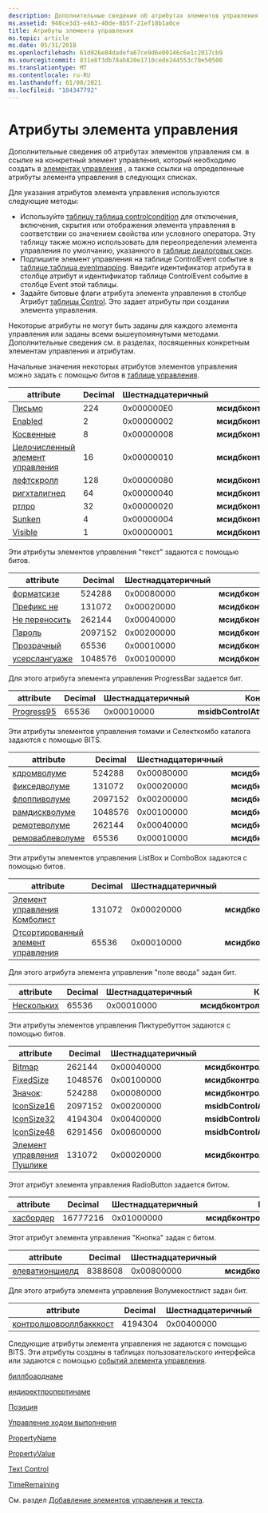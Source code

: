 ```yaml
---
description: Дополнительные сведения об атрибутах элементов управления см. в ссылке на конкретный элемент управления, который необходимо создать в элементах управления, а также ссылки на определенные атрибуты элемента управления в следующих списках.
ms.assetid: 948ce3d3-e463-40de-8b5f-21ef18b1a0ce
title: Атрибуты элемента управления
ms.topic: article
ms.date: 05/31/2018
ms.openlocfilehash: 61d026e84dadefa67ce9d6e00146c6e1c2017cb9
ms.sourcegitcommit: 831e8f3db78ab820e1710cede244553c70e50500
ms.translationtype: MT
ms.contentlocale: ru-RU
ms.lasthandoff: 01/08/2021
ms.locfileid: "104347792"
---
```

# <a name="control-attributes"></a>Атрибуты элемента управления

Дополнительные сведения об атрибутах элементов управления см. в ссылке на конкретный элемент управления, который необходимо создать в [элементах управления](controls.md) , а также ссылки на определенные атрибуты элемента управления в следующих списках.

Для указания атрибутов элемента управления используются следующие методы:

-   Используйте [таблицу таблица controlcondition](controlcondition-table.md) для отключения, включения, скрытия или отображения элемента управления в соответствии со значением свойства или условного оператора. Эту таблицу также можно использовать для переопределения элемента управления по умолчанию, указанного в [таблице диалоговых окон](dialog-table.md).
-   Подпишите элемент управления на таблице ControlEvent событие в [таблице таблица eventmapping](eventmapping-table.md). Введите идентификатор атрибута в столбце атрибут и идентификатор таблице ControlEvent событие в столбце Event этой таблицы.
-   Задайте битовые флаги атрибута элемента управления в столбце Атрибут [таблицы Control](control-table.md). Это задает атрибуты при создании элемента управления.

Некоторые атрибуты не могут быть заданы для каждого элемента управления или заданы всеми вышеупомянутыми методами. Дополнительные сведения см. в разделах, посвященных конкретным элементам управления и атрибутам.

Начальные значения некоторых атрибутов элементов управления можно задать с помощью битов в [таблице управления](control-table.md).



| attribute                                          | Decimal | Шестнадцатеричный | Константа                               |
|----------------------------------------------------|---------|-------------|----------------------------------------|
| [Письмо](bidi-control-attribute.md)                 | 224     | 0x000000E0  | **мсидбконтролаттрибутесбиди**         |
| [Enabled](enabled-control-attribute.md)           | 2       | 0x00000002  | **мсидбконтролаттрибутесенаблед**      |
| [Косвенные](indirect-control-attribute.md)         | 8       | 0x00000008  | **мсидбконтролаттрибутесиндирект**     |
| [Целочисленный элемент управления](integer-control-attribute.md)   | 16      | 0x00000010  | **мсидбконтролаттрибутесинтежер**      |
| [лефтскролл](leftscroll-control-attribute.md)     | 128     | 0x00000080  | **мсидбконтролаттрибутеслефтскролл**   |
| [ригхталигнед](rightaligned-control-attribute.md) | 64      | 0x00000040  | **мсидбконтролаттрибутесригхталигнед** |
| [ртлро](rtlro-control-attribute.md)               | 32      | 0x00000020  | **мсидбконтролаттрибутесртлро**        |
| [Sunken](sunken-control-attribute.md)             | 4       | 0x00000004  | **мсидбконтролаттрибутессункен**       |
| [Visible](visible-control-attribute.md)           | 1       | 0x00000001  | **мсидбконтролаттрибутесвисибле**      |



 

Эти атрибуты элементов управления "текст" задаются с помощью битов.



| attribute                                            | Decimal | Шестнадцатеричный | Константа                                |
|------------------------------------------------------|---------|-------------|-----------------------------------------|
| [форматсизе](formatsize-control-attribute.md)       | 524288  | 0x00080000  | **мсидбконтролаттрибутесформатсизе**    |
| [Префикс не](noprefix-control-attribute.md)           | 131072  | 0x00020000  | **мсидбконтролаттрибутеснопрефикс**      |
| [Не переносить](nowrap-control-attribute.md)               | 262144  | 0x00040000  | **мсидбконтролаттрибутесноврап**        |
| [Пароль](password-control-attribute.md)           | 2097152 | 0x00200000  | **мсидбконтролаттрибутеспассвординпут** |
| [Прозрачный](transparent-control-attribute.md)     | 65536   | 0x00010000  | **мсидбконтролаттрибутестранспарент**   |
| [усерслангуаже](userslanguage-control-attribute.md) | 1048576 | 0x00100000  | **мсидбконтролаттрибутесусерслангуаже** |



 

Для этого атрибута элемента управления ProgressBar задается бит.



| attribute                                      | Decimal | Шестнадцатеричный | Константа                             |
|------------------------------------------------|---------|-------------|--------------------------------------|
| [Progress95](progress95-control-attribute.md) | 65536   | 0x00010000  | **msidbControlAttributesProgress95** |



 

Эти атрибуты элементов управления томами и Селекткомбо каталога задаются с помощью BITS.



| attribute                                                | Decimal | Шестнадцатеричный | Константа                                  |
|----------------------------------------------------------|---------|-------------|-------------------------------------------|
| [кдромволуме](cdromvolume-control-attribute.md)         | 524288  | 0x00080000  | **мсидбконтролаттрибутескдромволуме**     |
| [фикседволуме](fixedvolume-control-attribute.md)         | 131072  | 0x00020000  | **мсидбконтролаттрибутесфикседволуме**     |
| [флоппиволуме](floppyvolume-control-attribute.md)       | 2097152 | 0x00200000  | **мсидбконтролаттрибутесфлоппиволуме**    |
| [рамдискволуме](ramdiskvolume-control-attribute.md)     | 1048576 | 0x00100000  | **мсидбконтролаттрибутесрамдискволуме**   |
| [ремотеволуме](remotevolume-control-attribute.md)       | 262144  | 0x00040000  | **мсидбконтролаттрибутесремотеволуме**    |
| [ремоваблеволуме](removablevolume-control-attribute.md) | 65536   | 0x00010000  | **мсидбконтролаттрибутесремоваблеволуме** |



 

Эти атрибуты элементов управления ListBox и ComboBox задаются с помощью битов.



| attribute                                            | Decimal | Шестнадцатеричный | Константа                            |
|------------------------------------------------------|---------|-------------|-------------------------------------|
| [Элемент управления Комболист](combolist-control-attribute.md) | 131072  | 0x00020000  | **мсидбконтролаттрибутескомболист** |
| [Отсортированный элемент управления](sorted-control-attribute.md)       | 65536   | 0x00010000  | **мсидбконтролаттрибутессортед**    |



 

Для этого атрибута элемента управления "поле ввода" задан бит.



| attribute                                    | Decimal | Шестнадцатеричный | Константа                            |
|----------------------------------------------|---------|-------------|-------------------------------------|
| [Нескольких](multiline-control-attribute.md) | 65536   | 0x00010000  | **мсидбконтролаттрибутесмултилине** |



 

Эти атрибуты элементов управления Пиктуребуттон задаются с помощью битов.



| attribute                                          | Decimal | Шестнадцатеричный | Константа                             |
|----------------------------------------------------|---------|-------------|--------------------------------------|
| [Bitmap](bitmap-control-attribute.md)             | 262144  | 0x00040000  | **мсидбконтролаттрибутесбитмап**     |
| [FixedSize](fixedsize-control-attribute.md)       | 1048576 | 0x00100000  | **мсидбконтролаттрибутесфикседсизе**  |
| [Значок](icon-control-attribute.md):                 | 524288  | 0x00080000  | **мсидбконтролаттрибутесикон**       |
| [IconSize16](iconsize-control-attribute.md)       | 2097152 | 0x00200000  | **msidbControlAttributesIconSize16** |
| [IconSize32](iconsize-control-attribute.md)       | 4194304 | 0x00400000  | **msidbControlAttributesIconSize32** |
| [IconSize48](iconsize-control-attribute.md)       | 6291456 | 0x00600000  | **msidbControlAttributesIconSize48** |
| [Элемент управления Пушлике](pushlike-control-attribute.md) | 131072  | 0x00020000  | **мсидбконтролаттрибутеспушлике**   |



 

Этот атрибут элемента управления RadioButton задается битом.



| attribute                                    | Decimal  | Шестнадцатеричный | Константа                            |
|----------------------------------------------|----------|-------------|-------------------------------------|
| [хасбордер](hasborder-control-attribute.md) | 16777216 | 0x01000000  | **мсидбконтролаттрибутешасбордер** |



 

Этот атрибут элемента управления "Кнопка" задан с битом.



| attribute                                        | Decimal | Шестнадцатеричный | Константа                                  |
|--------------------------------------------------|---------|-------------|-------------------------------------------|
| [елеватионшиелд](elevationshield-attribute.md) | 8388608 | 0x00800000  | **мсидбконтролаттрибутеселеватионшиелд** |



 

Для этого атрибута элемента управления Волумекостлист задан бит.



| attribute                                                                | Decimal | Шестнадцатеричный | Константа                         |
|--------------------------------------------------------------------------|---------|-------------|----------------------------------|
| [контролшовроллбакккост](controlshowrollbackcost-control-attribute.md) | 4194304 | 0x00400000  | **мсидбконтролшовроллбакккост** |



 

Следующие атрибуты элемента управления не задаются с помощью BITS. Эти атрибуты созданы в таблицах пользовательского интерфейса или задаются с помощью [событий элемента управления](control-events.md).

[биллбоарднаме](billboardname-control-attribute.md)

 

[индиректпропертинаме](indirectpropertyname-control-attribute.md)

 

[Позиция](position-control-attribute.md)

 

[Управление ходом выполнения](progress-control-attribute.md)

 

[PropertyName](propertyname-control-attribute.md)

 

[PropertyValue](propertyvalue-control-attribute.md)

 

[Text Control](text-control-attribute.md)

 

[TimeRemaining](timeremaining-control-attribute.md)

См. раздел [Добавление элементов управления и текста](adding-controls-and-text.md).

 

 



